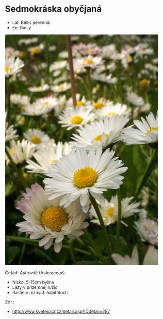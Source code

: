 # Sedmokráska obyčjaná
- Lat: Bellis perennis
- En: Daisy

![Sedmokráska obyčjaná](./daisy.jpg "Sedmokráska obyčjaná")

Čeľaď: Astrovité (Asteraceae)

- Nízka, 5-15cm bylina
- Listy v prízemnej ružici
- Rastie v rôznych habitátoch

Zdr.:
- http://www.kvetenacr.cz/detail.asp?IDdetail=287